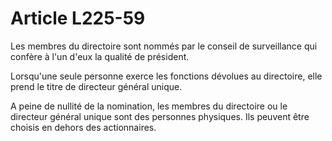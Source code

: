 # Article L225-59

Les membres du directoire sont nommés par le conseil de surveillance qui confère à l'un d'eux la qualité de président.

Lorsqu'une seule personne exerce les fonctions dévolues au directoire, elle prend le titre de directeur général unique.

A peine de nullité de la nomination, les membres du directoire ou le directeur général unique sont des personnes physiques. Ils peuvent être choisis en dehors des actionnaires.
